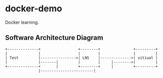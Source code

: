 # docker-demo

Docker learning. 

## Software Architecture Diagram

	+--------------+                 +--------+               +---------+
	|              |                 |        |               |         |
	| Test         |---------------->| LNS    |-------------->| vitiual |
	|              |-------|         |        |     |-------->|         |
	+--------------+       |         +--------+     |         +---------+
			       |------------------------|
